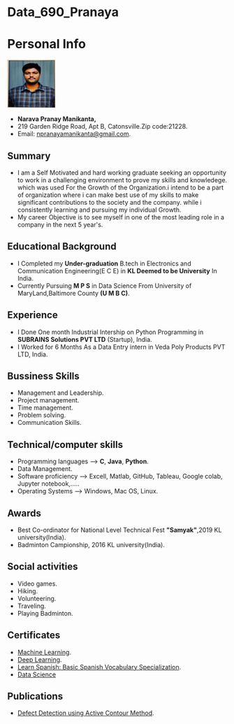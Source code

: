 # Data_690_Pranaya
# Personal Info #
![Pranay](NPranay.jpg)
- **Narava Pranay Manikanta,**
- 219 Garden Ridge Road, Apt B, Catonsville.Zip code:21228.
- Email: npranayamanikanta@gmail.com.

## Summary ##
- I am a Self Motivated and hard working graduate seeking an opportunity to work in a challenging environment to prove my skills and knowledege. which was used For the Growth of the Organization.i intend to be a part of organization where i can make best use of my skills to make significant contributions to the society and the company. while i consistently learning and pursuing my individual Growth.
- My career Objective is to see myself in one of the most leading role in a company in the next 5 year's.


## Educational Background ##
- I Completed my **Under-graduation** B.tech in Electronics and Communication Engineering(E C E) in **KL Deemed to be University** In India.
- Currently Pursuing **M P S** in Data Science From University of MaryLand,Baltimore County **(U M B C)**.

## Experience ##
- I Done One month Industrial Intership on Python Programming in **SUBRAINS Solutions PVT LTD** (Startup), India.
- I Worked for 6 Months As a Data Entry intern in Veda Poly Products PVT LTD, India.

## Bussiness Skills ##
- Management and Leadership.
- Project management.
- Time management.
- Problem solving.
- Communication Skills.

## Technical/computer skills ##
- Programming languages --> **C**, **Java**, **Python**.
- Data Management.
- Software proficiency --> Excell, Matlab, GitHub, Tableau, Google colab, Jupyter notebook,.....
- Operating Systems --> Windows, Mac OS, Linux.

## Awards ##
- Best Co-ordinator for National Level Technical Fest **"Samyak"**,2019 KL university(India).
- Badminton Campionship, 2016 KL university(India). 

## Social activities ##
- Video games.
- Hiking.
- Volunteering.
- Traveling.
- Playing Badminton.

## Certificates ##
- [Machine Learning](https://coursera.org/share/6004b54663480e2953aa5841f9c26cf3).
- [Deep Learning](https://coursera.org/share/eef1316a10ebe3590db22e1b652c80df).
- [Learn Spanish: Basic Spanish Vocabulary Specialization](https://coursera.org/share/fbe78a7a29aebbe0805e60146f0a423c).
- [Data Science](https://trainings.internshala.com/s/v/237938/d55b7788)


## Publications ##
- [Defect Detection using Active Contour Method](https://www.ijrte.org/wp-content/uploads/papers/v8i4/D4509118419.pdf).
